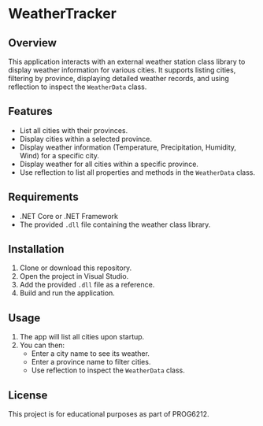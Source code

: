 # WeatherTracker

## Overview
This application interacts with an external weather station class library to display weather information for various cities. It supports listing cities, filtering by province, displaying detailed weather records, and using reflection to inspect the `WeatherData` class.

## Features
- List all cities with their provinces.
- Display cities within a selected province.
- Display weather information (Temperature, Precipitation, Humidity, Wind) for a specific city.
- Display weather for all cities within a specific province.
- Use reflection to list all properties and methods in the `WeatherData` class.

## Requirements
- .NET Core or .NET Framework
- The provided `.dll` file containing the weather class library.

## Installation
1. Clone or download this repository.
2. Open the project in Visual Studio.
3. Add the provided `.dll` file as a reference.
4. Build and run the application.

## Usage
1. The app will list all cities upon startup.
2. You can then:
   - Enter a city name to see its weather.
   - Enter a province name to filter cities.
   - Use reflection to inspect the `WeatherData` class.

## License
This project is for educational purposes as part of PROG6212.
